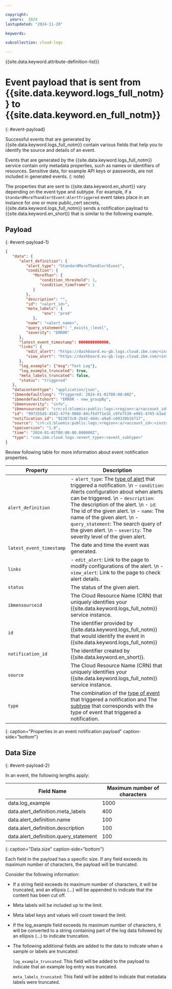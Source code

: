 ```yaml
---

copyright:
  years:  2024
lastupdated: "2024-11-20"

keywords:

subcollection: cloud-logs

---
```


{{site.data.keyword.attribute-definition-list}}

# Event payload that is sent from {{site.data.keyword.logs_full_notm}} to {{site.data.keyword.en_full_notm}}
{: #event-payload}

Successful events that are generated by {{site.data.keyword.logs_full_notm}} contain various fields that help you to identify the source and details of an event.

Events that are generated by the {{site.data.keyword.logs_full_notm}} service contain only metadata properties, such as names or identifiers of resources. Sensitive data, for example API keys or passwords, are not included in generated events.
{: note}

The properties that are sent to {{site.data.keyword.en_short}} vary depending on the event type and subtype. For example, if a `StandardMoreThanAlertEvent:AlertTriggered` event takes place in an instance for one or more public_cert secrets, {{site.data.keyword.logs_full_notm}} sends a notification payload to {{site.data.keyword.en_short}} that is similar to the following example.

## Payload
{: #event-payload-1}

```json
{
   "data": {
      "alert_definition": {
         "alert_type": "StandardMoreThanAlertEvent",
         "condition": {
            "MoreThan": {
               "condition_threshold": 1,
               "condition_timeframe": 1
            }
         },
         "description": "",
         "id": "<alert_id>",
         "meta_labels": {
                "env": "prod"
            },
         "name": "<alert_name>",
         "query_statement": "_exists_:level",
         "severity": "ERROR"
      },
      "latest_event_timestamp": 0000000000000,
      "links": {
         "edit_alert": "https://dashboard.eu-gb.logs.cloud.ibm.com/<instance_id>/#/alerts/<alert_id>",
         "view_alert": "https://dashboard.eu-gb.logs.cloud.ibm.com/<instance_id>/#/insights?id=c9fe7539-e901-4745-b3ad-29ca0ae987a0"
      },
      "log_example": {"msg":"Test Log"},
      "log_example_truncated": true,
      "meta_labels_truncated": false,
      "status": "triggered"
   },
   "datacontenttype": "application/json",
   "ibmendefaultlong": "Triggered: 2024-01-01T00:00:00Z",
   "ibmendefaultshort": "ERROR - new_groupBy",
   "ibmenseverity": "info",
   "ibmensourceid": "crn:v1:bluemix:public:logs:<region>:a/<account_id>:<instance_id>::",
   "id": "997355d5-4542-47fd-9868-84cf5df71e1b_c9fe7539-e901-4745-b3ad-29ca0ae987a0",
   "notification_id": "923873c0-2b42-4d4c-a9a0-c69339b16717",
   "source": "crn:v1:bluemix:public:logs:<region>:a/<account_id>:<instance_id>::",
   "specversion": "1.0",
   "time": "2024-01-01T00:00:00.000000Z",
   "type": "com.ibm.cloud.logs.<event_type>:<event_subtype>"
}
```

Review following table for more information about event notification properties.

| Property | Description |
| ---- | ---- |
| `alert_definition` |  - `alert_type`: The [type of alert](#event-notifications-list) that triggered a notification.  \n - `condition`: Alerts configuration about when alerts can be triggered.  \n - `description`: The description of the alert.  \n - `id`: The id of the given alert.  \n - `name`: The name of the given alert.  \n - `query_statement`: The search query of the given alert.  \n - `severity`: The severity level of the given alert. |
| `latest_event_timestamp` | The date and time the event was generated. |
| `links` |  - `edit_alert`: Link to the page to modify configurations of the alert.  \n - `view_alert`: Link to the page to check alert details. |
| `status` | The status of the given alert. |
| `ibmensourceid` | The Cloud Resource Name (CRN) that uniquely identifies your {{site.data.keyword.logs_full_notm}} service instance. |
| `id` | The identifier provided by {{site.data.keyword.logs_full_notm}} that would identify the event in {{site.data.keyword.logs_full_notm}} |
| `notification_id` | The identifier created by {{site.data.keyword.en_short}}. |
| `source` | The Cloud Resource Name (CRN) that uniquely identifies your {{site.data.keyword.logs_full_notm}} service instance. |
| `type` | The combination of the [type of event](/docs/cloud-logs?topic=cloud-logs-cl-events-for-en#cl-events-for-en-types) that triggered a notification and The [subtype](/docs/cloud-logs?topic=cloud-logs-cl-events-for-en#cl-events-for-en-subtypes) that corresponds with the type of event that triggered a notification. |
{: caption="Properties in an event notification payload" caption-side="bottom"}


## Data Size
{: #event-payload-2}


In an event, the following lengths apply:

| Field Name |	Maximum number of characters |
|------------|--------------------|
| data.log_example |	1000 |
| data.alert_definition.meta_labels | 400 |
| data.alert_definition.name | 100 |
| data.alert_definition.description | 100 |
| data.alert_definition.query_statement |	100|
{: caption="Data size" caption-side="bottom"}


Each field in the payload has a specific size. If any field exceeds its maximum number of characters, the payload will be truncated.

Consider the following information:
- If a string field exceeds its maximum number of characters, it will be truncated, and an ellipsis (...) will be appended to indicate that the content has been cut off.
- Meta labels will be included up to the limit.
- Meta label keys and values will count toward the limit.
- If the log_example field exceeds its maximum number of characters, it will be converted to a string containing part of the log data followed by an ellipsis (...) to indicate truncation.
- The following additional fields are added to the data to indicate when a sample or labels are truncated:

   `log_example_truncated`: This field will be added to the payload to indicate that an example log entry was truncated.

   `meta_labels_truncated`: This field will be added to indicate that metadata labels were truncated.

